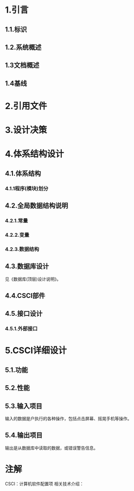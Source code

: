 # 1.引言
## 1.1.标识

## 1.2.系统概述

## 1.3文档概述

## 1.4基线


# 2.引用文件


# 3.设计决策


# 4.体系结构设计
## 4.1.体系结构
### 4.1.1程序(模块)划分

## 4.2.全局数据结构说明
### 4.2.1.常量

### 4.2.2.变量

### 4.2.3.数据结构

## 4.3.数据库设计
见《数据库(顶层)设计说明》。

## 4.4.CSCI部件

## 4.5.接口设计
### 4.5.1.外部接口


# 5.CSCI详细设计
## 5.1.功能

## 5.2.性能

## 5.3.输入项目
输入的数据是户执行的各种操作，包括点击屏幕、摇晃手机等操作。

## 5.4.输出项目
输出是从数据库中读取的数据，或错误警告信息。

# 注解
CSCI：计算机软件配置项
相关技术介绍：
